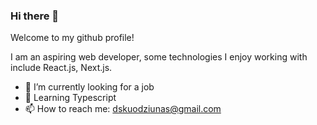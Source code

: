 ### Hi there 👋

Welcome to my github profile!  

I am an aspiring web developer, some technologies I enjoy working with include React.js, Next.js.  

- 🔭 I’m currently looking for a job
- 🌱 Learning Typescript 
- 📫 How to reach me: dskuodziunas@gmail.com
